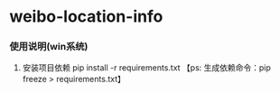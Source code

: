 # weibo-location-info

### 使用说明(win系统)
1. 安装项目依赖 pip install -r requirements.txt  【ps: 生成依赖命令：pip freeze > requirements.txt】